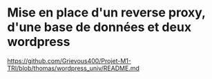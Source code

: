 # Mise en place d'un reverse proxy, d'une base de données et deux wordpress
https://github.com/Grievous400/Projet-M1-TRI/blob/thomas/wordpress_univ/README.md
